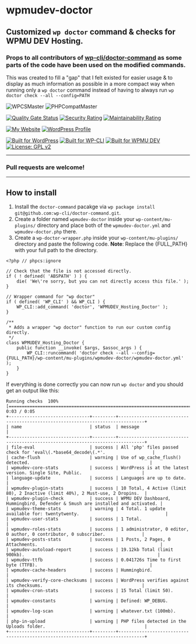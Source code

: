 # wpmudev-doctor

## Customized `wp doctor` command & checks for WPMU DEV Hosting.

### Props to all contributors of [wp-cli/doctor-command](https://github.com/wp-cli/doctor-command) as some parts of the code have been used on the modified commands.

This was created to fill a "gap" that I felt existed for easier usage & to display as much information as possible in a more compact way when running only a `wp doctor` command instead of having to always run `wp doctor check --all --config=PATH`

![WPCSMaster](https://github.com/mrxkon/wpmudev-doctor/workflows/WordPress%20Coding%20Standards/badge.svg) ![PHPCompatMaster](https://github.com/mrxkon/wpmudev-doctor/workflows/PHP%20Compatibility%207.0+/badge.svg)

[![Quality Gate Status](https://sonarcloud.io/api/project_badges/measure?project=mrxkon_wpmudev-doctor&metric=alert_status)](https://sonarcloud.io/dashboard?id=mrxkon_wpmudev-doctor) [![Security Rating](https://sonarcloud.io/api/project_badges/measure?project=mrxkon_wpmudev-doctor&metric=security_rating)](https://sonarcloud.io/dashboard?id=mrxkon_wpmudev-doctor)
 [![Maintainability Rating](https://sonarcloud.io/api/project_badges/measure?project=mrxkon_wpmudev-doctor&metric=sqale_rating)](https://sonarcloud.io/dashboard?id=mrxkon_wpmudev-doctor)


[![My Website](https://img.shields.io/badge/My-Website-orange.svg)](https://xkon.gr)  [![WordPress Profile](https://img.shields.io/badge/WordPress-Profile-blue.svg)](https://profiles.wordpress.org/xkon)

[![Built for WordPress](https://img.shields.io/badge/built%20for-WordPress-blue)](https://wordpress.org) [![Built for WP-CLI](https://img.shields.io/badge/built%20for-WP--CLI-3d681d)](https://wp-cli.org/) [![Built for WPMU DEV](https://img.shields.io/badge/built%20for-WPMU%20DEV-blue)](https://premium.wpmudev.org/)
[![License: GPL v2](https://img.shields.io/badge/License-GPL%20v2+-red)](http://www.gnu.org/licenses/gpl-2.0.html)

---
### Pull requests are welcome!
---

## How to install

1. Install the `doctor-command` pacakge via `wp package install git@github.com:wp-cli/doctor-command.git`.
2. Create a folder named `wpmudev-doctor` inside your `wp-content/mu-plugins/` directory and place both of the `wpmudev-doctor.yml` and `wpmudev-doctor.php` there.
3. Create a `wp-doctor-wrapper.php` inside your `wp-content/mu-plugins/` directory and paste the following code. __Note__: Replace the {FULL_PATH} with your full path to the directory.

```
<?php // phpcs:ignore

// Check that the file is not accessed directly.
if ( ! defined( 'ABSPATH' ) ) {
	die( 'We\'re sorry, but you can not directly access this file.' );
}

// Wrapper command for "wp doctor"
if ( defined( 'WP_CLI' ) && WP_CLI ) {
	WP_CLI::add_command( 'doctor', 'WPMUDEV_Hosting_Doctor' );
}

/**
 * Adds a wrapper "wp doctor" function to run our custom config directly.
 */
class WPMUDEV_Hosting_Doctor {
	public function __invoke( $args, $assoc_args ) {
		WP_CLI::runcommand( 'doctor check --all --config={FULL_PATH}/wp-content/mu-plugins/wpmudev-doctor/wpmudev-doctor.yml' );
	}
}
```

If everything is done correctly you can now run `wp doctor` and you should get an output like this:

```
Running checks  100% [============================================================================================] 0:03 / 0:05
+-------------------------------+---------+--------------------------------------------------------------------------------+
| name                          | status  | message                                                                        |
+-------------------------------+---------+--------------------------------------------------------------------------------+
| file-eval                     | success | All 'php' files passed check for 'eval\(.*base64_decode\(.*'.                  |
| cache-flush                   | warning | Use of wp_cache_flush() detected.                                              |
| wpmudev-core-stats            | success | WordPress is at the latest version. Single Site, Public.                       |
| language-update               | success | Languages are up to date.                                                      |
| wpmudev-plugin-stats          | success | 10 Total, 4 Active (limit 80), 2 Inactive (limit 40%), 2 Must-use, 2 Dropins.  |
| wpmudev-plugin-check          | success | WPMU DEV Dashboard, Hummingbird, Defender & Smush are installed and activated. |
| wpmudev-theme-stats           | warning | 4 Total. 1 update available for: twentytwenty.                                 |
| wpmudev-user-stats            | success | 1 Total.                                                                       |
| wpmudev-roles-stats           | success | 1 administrator, 0 editor, 0 author, 0 contributor, 0 subscriber.              |
| wpmudev-posts-stats           | success | 1 Posts, 2 Pages, 0 Attachments.                                               |
| wpmudev-autoload-report       | success | 19.12kb Total (limit 900kb).                                                   |
| wpmudev-ttfb                  | success | 0.041726s Time to first byte (TTFB).                                           |
| wpmudev-cache-headers         | success | Hummingbird.                                                                   |
| wpmudev-verify-core-checksums | success | WordPress verifies against its checksums.                                      |
| wpmudev-cron-stats            | success | 15 Total (limit 50).                                                           |
| wpmudev-constants             | warning | Defined: WP_DEBUG.                                                             |
| wpmudev-log-scan              | warning | whatever.txt (100mb).                                                          |
| php-in-upload                 | warning | PHP files detected in the Uploads folder.                                      |
+-------------------------------+---------+--------------------------------------------------------------------------------+
```
